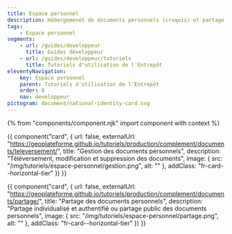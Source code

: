 ```yaml
---
title: Espace personnel
description: Hébergemenet de documents personnels (croquis) et partage
tags:
    - Espace personnel
segments:
    - url: /guides/developpeur
      title: Guides développeur
    - url: /guides/developpeur/tutoriels
      title: Tutoriels d'utilisation de l'Entrepôt
eleventyNavigation:
    key: Espace personnel
    parent: Tutoriels d'utilisation de l'Entrepôt
    order: 8
    nav: developpeur
pictogram: document/national-identity-card.svg
---
```


{% from "components/component.njk" import component with context %}

<div class="fr-grid-row--gutters fr-mb-1w">

<div class="fr-col fr-col-md-12">

{{ component("card", {
    url: false,
    externalUrl: "https://geoplateforme.github.io/tutoriels/production/complement/documents/televersement/",
    title: "Gestion des documents personnels",
    description: "Téléversement, modification et suppression des documents",
    image: {
        src: "/img/tutoriels/espace-personnel/gestion.png",
        alt: ""
    },
    addClass: "fr-card--horizontal-tier"
}) }}

</div>

<div class="fr-col fr-col-md-12">

{{ component("card", {
    url: false,
    externalUrl: "https://geoplateforme.github.io/tutoriels/production/complement/documents/partage/",
    title: "Partage des documents personnels",
    description: "Partage individualisé et authentifié ou partage public des documents personnels",
    image: {
        src: "/img/tutoriels/espace-personnel/partage.png",
        alt: ""
    },
    addClass: "fr-card--horizontal-tier"
}) }}

</div>

</div>
